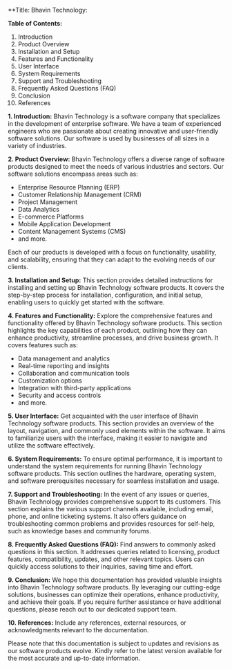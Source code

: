 **Title: Bhavin Technology:

**Table of Contents:**
1. Introduction
2. Product Overview
3. Installation and Setup
4. Features and Functionality
5. User Interface
6. System Requirements
7. Support and Troubleshooting
8. Frequently Asked Questions (FAQ)
9. Conclusion
10. References

**1. Introduction:**
Bhavin Technology is a software company that specializes in the development of enterprise software. We have a team of experienced engineers who are passionate about creating innovative and user-friendly software solutions. Our software is used by businesses of all sizes in a variety of industries.

**2. Product Overview:**
Bhavin Technology offers a diverse range of software products designed to meet the needs of various industries and sectors. Our software solutions encompass areas such as:

- Enterprise Resource Planning (ERP)
- Customer Relationship Management (CRM)
- Project Management
- Data Analytics
- E-commerce Platforms
- Mobile Application Development
- Content Management Systems (CMS)
- and more.

Each of our products is developed with a focus on functionality, usability, and scalability, ensuring that they can adapt to the evolving needs of our clients.

**3. Installation and Setup:**
This section provides detailed instructions for installing and setting up Bhavin Technology software products. It covers the step-by-step process for installation, configuration, and initial setup, enabling users to quickly get started with the software.

**4. Features and Functionality:**
Explore the comprehensive features and functionality offered by Bhavin Technology software products. This section highlights the key capabilities of each product, outlining how they can enhance productivity, streamline processes, and drive business growth. It covers features such as:

- Data management and analytics
- Real-time reporting and insights
- Collaboration and communication tools
- Customization options
- Integration with third-party applications
- Security and access controls
- and more.

**5. User Interface:**
Get acquainted with the user interface of Bhavin Technology software products. This section provides an overview of the layout, navigation, and commonly used elements within the software. It aims to familiarize users with the interface, making it easier to navigate and utilize the software effectively.

**6. System Requirements:**
To ensure optimal performance, it is important to understand the system requirements for running Bhavin Technology software products. This section outlines the hardware, operating system, and software prerequisites necessary for seamless installation and usage.

**7. Support and Troubleshooting:**
In the event of any issues or queries, Bhavin Technology provides comprehensive support to its customers. This section explains the various support channels available, including email, phone, and online ticketing systems. It also offers guidance on troubleshooting common problems and provides resources for self-help, such as knowledge bases and community forums.

**8. Frequently Asked Questions (FAQ):**
Find answers to commonly asked questions in this section. It addresses queries related to licensing, product features, compatibility, updates, and other relevant topics. Users can quickly access solutions to their inquiries, saving time and effort.

**9. Conclusion:**
We hope this documentation has provided valuable insights into Bhavin Technology software products. By leveraging our cutting-edge solutions, businesses can optimize their operations, enhance productivity, and achieve their goals. If you require further assistance or have additional questions, please reach out to our dedicated support team.

**10. References:**
Include any references, external resources, or acknowledgments relevant to the documentation.

Please note that this documentation is subject to updates and revisions as our software products evolve. Kindly refer to the latest version available for the most accurate and up-to-date information.
